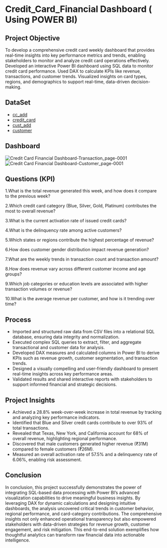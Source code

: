 # Credit_Card_Financial Dashboard ( Using POWER BI)
## Project Objective
To develop a comprehensive credit card weekly dashboard that provides real-time insights into key performance metrics and trends, enabling stakeholders to monitor and analyze credit card operations effectively. Developed an interactive Power BI dashboard using SQL data to monitor credit card performance. Used DAX to calculate KPIs like revenue, transactions, and customer trends. Visualized insights on card types, regions, and demographics to support real-time, data-driven decision-making.

## DataSet 
- <a href="https://github.com/Harshieess13/Credit_Card_Financial_Dashboard/blob/main/cc_add.csv">cc_add</a>
- <a href="https://github.com/Harshieess13/Credit_Card_Financial_Dashboard/blob/main/credit_card.csv">credit_card</a>
- <a href="https://github.com/Harshieess13/Credit_Card_Financial_Dashboard/blob/main/cust_add.csv">cust_add</a>
- <a href="https://github.com/Harshieess13/Credit_Card_Financial_Dashboard/blob/main/customer.csv">customer</a>

## Dashboard
![Credit Card Financial Dashboard-Transaction_page-0001](https://github.com/user-attachments/assets/9385d01e-baee-41bf-ab4b-559130e8ed0f)
![Credit Card Financial Dashboard-Customer_page-0001](https://github.com/user-attachments/assets/9996ccbc-ba23-44f5-940d-ea174efad8f8)

## Questions (KPI)
1.What is the total revenue generated this week, and how does it compare to the previous week?  

2.Which credit card category (Blue, Silver, Gold, Platinum) contributes the most to overall revenue?

3.What is the current activation rate of issued credit cards?

4.What is the delinquency rate among active customers?

5.Which states or regions contribute the highest percentage of revenue?

6.How does customer gender distribution impact revenue generation?

7.What are the weekly trends in transaction count and transaction amount?

8.How does revenue vary across different customer income and age groups?

9.Which job categories or education levels are associated with higher transaction volumes or revenue?

10.What is the average revenue per customer, and how is it trending over time?

## Process
- Imported and structured raw data from CSV files into a relational SQL database, ensuring data integrity and normalization.
- Executed complex SQL queries to extract, filter, and aggregate transactional and customer data for analysis.
- Developed DAX measures and calculated columns in Power BI to derive KPIs such as revenue growth, customer segmentation, and   transaction trends.
- Designed a visually compelling and user-friendly dashboard to present real-time insights across key performance areas.
- Validated results and shared interactive reports with stakeholders to support informed financial and strategic decisions.

## Project Insights

- Achieved a 28.8% week-over-week increase in total revenue by tracking and analyzing key performance indicators.
- Identified that Blue and Silver credit cards contribute to over 93% of total transactions.
- Revealed that Texas, New York, and California account for 68% of overall revenue, highlighting regional performance.
- Discovered that male customers generated higher revenue (₹31M) compared to female customers (₹26M).
- Measured an overall activation rate of 57.5% and a delinquency rate of 6.06%, enabling risk assessment.

## Conclusion
In conclusion, this project successfully demonstrates the power of integrating SQL-based data processing with Power BI’s advanced visualization capabilities to drive meaningful business insights. By leveraging DAX for dynamic calculations and designing intuitive dashboards, the analysis uncovered critical trends in customer behavior, regional performance, and card-category contributions. The comprehensive insights not only enhanced operational transparency but also empowered stakeholders with data-driven strategies for revenue growth, customer engagement, and risk mitigation. This end-to-end solution exemplifies how thoughtful analytics can transform raw financial data into actionable intelligence.











